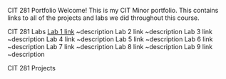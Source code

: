 CIT 281 Portfolio
Welcome! This is my CIT Minor portfolio. This contains links to all of the projects and labs we did throughout this course.

CIT 281 Labs
[Lab 1 link](https://google.com) 
  ~description
Lab 2 link
    ~description
Lab 3 link 
      ~description
Lab 4 link
    ~description
Lab 5 link 
  ~description
Lab 6 link
    ~description 
Lab 7 link 
  ~description
Lab 8 link
    ~description
Lab 9 link
    ~description

CIT 281 Projects 
